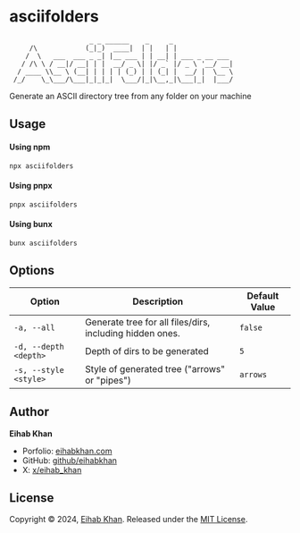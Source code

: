 # asciifolders

```
                    _ _ ______    _     _
     /\            (_|_)  ____|  | |   | |
    /  \   ___  ___ _ _| |__ ___ | | __| | ___ _ __ ___
   / /\ \ / __|/ __| | |  __/ _ \| |/ _` |/ _ \ '__/ __|
  / ____ \\__ \ (__| | | | | (_) | | (_| |  __/ |  \__ \
 /_/    \_\___/\___|_|_|_|  \___/|_|\__,_|\___|_|  |___/
```

Generate an ASCII directory tree from any folder on your machine

## Usage
#### Using npm
```shell
npx asciifolders
```
#### Using pnpx
```shell
pnpx asciifolders
```
#### Using bunx
```shell
bunx asciifolders
```

## Options
| Option            | Description                                          | Default Value |
|-------------------|------------------------------------------------------|---------------|
| `-a, --all`       | Generate tree for all files/dirs, including hidden ones. | `false`         |
| `-d, --depth <depth>` | Depth of dirs to be generated                      | `5`       |
| `-s, --style <style>` | Style of generated tree ("arrows" or "pipes")      | `arrows`       |


## Author

**Eihab Khan**

* Porfolio: [eihabkhan.com](https://eihabkhan.com)
* GitHub: [github/eihabkhan](https://github.com/eihabkhan)
* X: [x/eihab_khan](https://x.com/eihab_khan)

## License

Copyright © 2024, [Eihab Khan](https://eihabkhan.com).
Released under the [MIT License](LICENSE).
